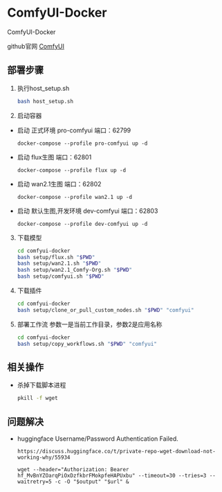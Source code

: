 # ComfyUI-Docker
ComfyUI-Docker

github官网 [ComfyUI](https://github.com/comfyanonymous/ComfyUI)


## 部署步骤
1. 执行host_setup.sh
    ```bash
    bash host_setup.sh
    ```
2. 启动容器

- 启动 正式环境 pro-comfyui
    端口：62799
    ```
    docker-compose --profile pro-comfyui up -d
    ```

- 启动 flux生图
    端口：62801
    ```
    docker-compose --profile flux up -d
    ```

- 启动 wan2.1生图
    端口：62802
    ```
    docker-compose --profile wan2.1 up -d
    ```

- 启动 默认生图,开发环境 dev-comfyui
    端口：62803
    ```
    docker-compose --profile dev-comfyui up -d
    ```

3. 下载模型

    ```bash
    cd comfyui-docker
    bash setup/flux.sh "$PWD"
    bash setup/wan2.1.sh "$PWD"
    bash setup/wan2.1_Comfy-Org.sh "$PWD"
    bash setup/comfyui.sh "$PWD"
    ```
    
4. 下载插件
    ```bash
    cd comfyui-docker
    bash setup/clone_or_pull_custom_nodes.sh "$PWD" "comfyui"
    ```

5. 部署工作流
    参数一是当前工作目录，参数2是应用名称
    ```bash
    cd comfyui-docker
    bash setup/copy_workflows.sh "$PWD" "comfyui"
    ```

## 相关操作
- 杀掉下载脚本进程

    ```bash
    pkill -f wget
    ```

## 问题解决
- huggingface Username/Password Authentication Failed.
    ```
    https://discuss.huggingface.co/t/private-repo-wget-download-not-working-why/55934

    wget --header="Authorization: Bearer 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" --timeout=30 --tries=3 --waitretry=5 -c -O "$output" "$url" &
    ```
